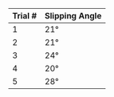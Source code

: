 | Trial # | Slipping Angle |
| ------- | -------------- |
| 1       | 21°            |
| 2       | 21°            |
| 3       | 24°            |
| 4       | 20°            |
| 5       | 28°            |